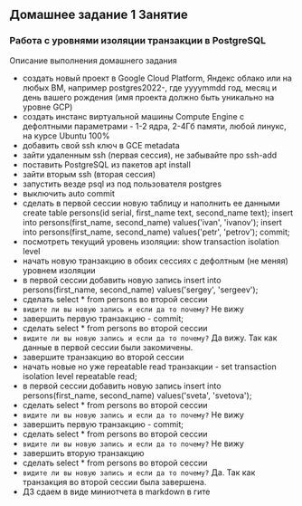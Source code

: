 ## Домашнее задание 1 Занятие


### Работа с уровнями изоляции транзакции в PostgreSQL


Описание выполнения домашнего задания

* создать новый проект в Google Cloud Platform, Яндекс облако или на любых ВМ, например postgres2022-, где yyyymmdd год, месяц и день вашего рождения (имя проекта должно быть уникально на уровне GCP)
* создать инстанс виртуальной машины Compute Engine с дефолтными параметрами - 1-2 ядра, 2-4Гб памяти, любой линукс, на курсе Ubuntu 100%
* добавить свой ssh ключ в GCE metadata
* зайти удаленным ssh (первая сессия), не забывайте про ssh-add
* поставить PostgreSQL из пакетов apt install
* зайти вторым ssh (вторая сессия)
* запустить везде psql из под пользователя postgres
* выключить auto commit
* сделать в первой сессии новую таблицу и наполнить ее данными create table persons(id serial, first_name text, second_name text); insert into persons(first_name, second_name) values('ivan', 'ivanov'); insert into persons(first_name, second_name) values('petr', 'petrov'); commit;
* посмотреть текущий уровень изоляции: show transaction isolation level
* начать новую транзакцию в обоих сессиях с дефолтным (не меняя) уровнем изоляции
* в первой сессии добавить новую запись insert into persons(first_name, second_name) values('sergey', 'sergeev');
* сделать select * from persons во второй сессии
* `видите ли вы новую запись и если да то почему?`  Не вижу 
* завершить первую транзакцию - commit;
* сделать select * from persons во второй сессии
* `видите ли вы новую запись и если да то почему?` Да вижу. Так как данные в первой сессии были закомичены.  
* завершите транзакцию во второй сессии
* начать новые но уже repeatable read транзакции - set transaction isolation level repeatable read;
* в первой сессии добавить новую запись insert into persons(first_name, second_name) values('sveta', 'svetova');
* сделать select * from persons во второй сессии
* `видите ли вы новую запись и если да то почему?` Не вижу
* завершить первую транзакцию - commit;
* сделать select * from persons во второй сессии
* `видите ли вы новую запись и если да то почему?` Не вижу
* завершить вторую транзакцию
* сделать select * from persons во второй сессии
* `видите ли вы новую запись и если да то почему?` Да. Так как транзакция во второй сессии была завершена.
* ДЗ сдаем в виде миниотчета в markdown в гите

